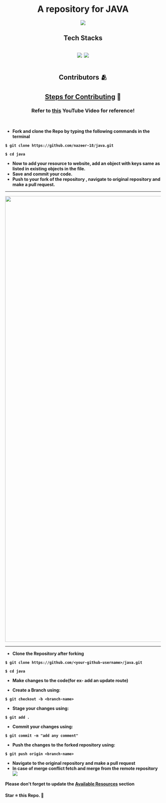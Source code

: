
<h1 align="center">A repository  for  JAVA</h1>

<p align="center">
<img src="https://readme-typing-svg.demolab.com/?lines=Thanks+for+Contributing!!;Let's+Build+our+own+Together&center=true&font=30&" />
</p>

<h2 align="center"><b>Tech Stacks<b></h2><br>
<div align="center">
   <img src="https://img.shields.io/badge/Java-ED8B00?style=for-the-badge&logo=openjdk&logoColor=black" />&nbsp;
  <img src="https://img.shields.io/badge/Algorithms-00BCB4?style=for-the-badge&logo=thealgorithms&logoColor=black" /><br>
</div><br>
<h2 align="center"><b>Contributors 🫂</b></h2>

<h2 align="center"><u><b>Steps for Contributing</u> 🚀</b></h2>
  
  <h3 align = "center">Refer to <a href = "https://www.youtube.com/watch?v=u169J_merY8">this</a> YouTube Video for reference! </h3>
  
<br>

- Fork and clone the Repo by typing the following commands in the terminal

```
$ git clone https://github.com/nazeer-18/java.git

$ cd java
```

<!--
- Open this folder in your favourite IDE. <br>
- Run `git pull` command to sync with remote repo.<br>
  <br> -->

- Now to add your resource to website, add an object with keys same as listed in existing objects in the file.<br>
- Save and commit your code.<br>
- Push to your fork of the repository , navigate to original repository and make a pull request.<br>
<hr>

<img width="1440" alt="" src="https://github.com/nazeer-18/java/assets/99654015/4b657e78-5c52-4a0a-8fed-f27571abb835">

<hr>


- Clone the Repository after forking

```
$ git clone https://github.com/<your-github-username>/java.git

$ cd java
```

- Make changes to the code(for ex- add an update route)

- Create a Branch using:

```
$ git checkout -b <branch-name>
```

- Stage your changes using:

```
$ git add .
```

- Commit your changes using:

```
$ git commit -m "add any comment"
```

- Push the changes to the forked repository using:

```
$ git push origin <branch-name>
```

- Navigate to the original repository and make a pull request
- In case of merge conflict fetch and merge from the remote repository
  <img src ="https://docs.github.com/assets/images/help/repository/fetch-and-merge-button.png">

Please don't forget to update the <a href="https://github.com/nazeer-18/java#available-resources">Available Resources</a> section

#### Star ⭐ this Repo. 🤩
